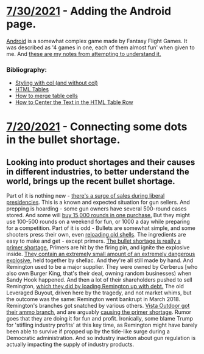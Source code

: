 # [7/30/2021](#07302021)  - Adding the Android page.

[Android](https://www.fantasyflightgames.com/en/products/android/) is a somewhat complex game made by Fantasy Flight Games. It was described as '4 games in one, each of them almost fun' when given to me. And [these are my notes from attempting to understand it.](/Android.html)

### Bibliography:

- [Styling with col (and without col)](https://developer.mozilla.org/en-US/docs/Learn/HTML/Tables/Basics)
- [HTML Tables](https://www.w3schools.com/html/html_tables.asp)
- [How to merge table cells](https://www.computerhope.com/issues/ch001655.htm)
- [How to Center the Text in the HTML Table Row](https://www.w3docs.com/snippets/css/how-to-center-the-text-in-html-table-row.html)

# [7/20/2021](#07202021)  - Connecting some dots in the bullet shortage.

## Looking into product shortages and their causes in different industries, to better understand the world, brings up the recent bullet shortage.
 
Part of it is nothing new - [there's a surge of sales during liberal presidencies](https://www.19fortyfive.com/2021/01/bullet-shortage-why-ammo-prices-are-going-sky-high/). This is a known and expected situation for gun sellers. And prepping is hoarding - some gun owners have several 500-round cases stored. And some will [buy 15,000 rounds in one purchase.](https://www.ktvb.com/article/news/local/growing-idaho/shell-ammo-shortage-bites-industry-guns-firearms/277-88a06712-3c39-4f90-ac33-8b8aaf46b591) But they might use 100-500 rounds on a weekend for fun, or 1000 a day while preparing for a competition. 
Part of it is odd - Bullets are somewhat simple, and some shooters press their own, even [reloading old shells](https://www.gunsamerica.com/digest/reloading-primers/). The ingredients are easy to make and get - except primers. [The bullet shortage is really a primer shortage.](https://blog.thebestshootingsite.com/2021/02/19/is-the-ammunition-shortage-real-or-manufactured/)
Primers are hit by the firing pin, and ignite the explosive inside. [They contain an extremely small amount of an extremely dangerous explosive](https://aardvarkreloading.com/resources/homemadeprimercourse.pdf), held together by shellac. And they're all still made by hand. 
And Remington used to be a major supplier. They were owned by Cerberus [who also own Burger King, that's their deal, owning random businesses) when Sandy Hook happened. And then a lot of their shareholders pushed to sell Remington, [which they did by loading Remington up with debt.](https://www.bustle.com/p/why-did-remington-go-bankrupt-the-gun-company-might-want-to-look-to-trump-8600992) The old Leveraged Buyout, driven here by the tragedy, and not market whims, but the outcome was the same: Remington went bankrupt in March 2018. 
Remington's branches got snatched by various others. [Vista Outdoor got their ammo branch](https://www.shootingsportsretailer.com/news/breakup-plans-announced-for-remington-arms-and-its-associated-companies), and are arguably [causing the primer shortage](https://blog.thebestshootingsite.com/2021/02/19/is-the-ammunition-shortage-real-or-manufactured). Rumor goes that they are doing it for fun and profit.
Ironically, some blame Trump for 'stifling industry profits' at this key time, as Remington might have barely been able to survive if propped up by the tide-like surge during a Democratic administration. 
And so industry inaction about gun regulation is actually impacting the supply of industry products.
